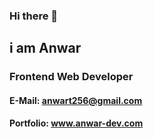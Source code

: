 ### Hi there 👋

## i am Anwar 
### Frontend Web Developer

#### E-Mail: anwart256@gmail.com
#### Portfolio: www.anwar-dev.com
